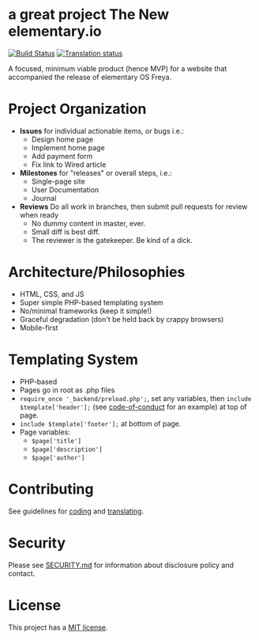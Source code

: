 a great project
The New elementary.io
================

[![Build Status](https://travis-ci.org/elementary/website.svg?branch=master)](https://travis-ci.org/elementary/website)
[![Translation status](https://l10n.elementary.io/widgets/website/-/svg-badge.svg)](https://l10n.elementary.io/engage/website/?utm_source=widget)

A focused, minimum viable product (hence MVP) for a website that accompanied the release of elementary OS Freya.

Project Organization
====================

* **Issues** for individual actionable items, or bugs i.e.:
  * Design home page
  * Implement home page
  * Add payment form
  * Fix link to Wired article
* **Milestones** for "releases" or overall steps, i.e.:
  * Single-page site
  * User Documentation
  * Journal
* **Reviews** Do all work in branches, then submit pull requests for review when ready
  * No dummy content in master, ever.
  * Small diff is best diff.
  * The reviewer is the gatekeeper. Be kind of a dick.


Architecture/Philosophies
=========================

* HTML, CSS, and JS
* Super simple PHP-based templating system
* No/minimal frameworks (keep it simple!)
* Graceful degradation (don't be held back by crappy browsers)
* Mobile-first


Templating System
=================

* PHP-based
* Pages go in root as .php files
* `require_once '_backend/preload.php';`, set any variables, then `include $template['header'];` (see [code-of-conduct](https://github.com/elementary/website/blob/master/code-of-conduct.php) for an example) at top of page.
* `include $template['footer'];` at bottom of page.
* Page variables:
  * `$page['title']`
  * `$page['description']`
  * `$page['author']`

Contributing
============

See guidelines for [coding](https://github.com/elementary/website/blob/master/.github/CONTRIBUTING.md) and [translating](https://github.com/elementary/website/blob/master/TRANSLATE.md).

Security
========

Please see [SECURITY.md](./SECURITY.md) for information about disclosure policy and contact.

License
=======

This project has a [MIT license](LICENSE.md).
